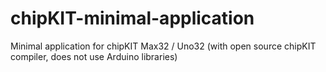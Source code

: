 chipKIT-minimal-application
===========================

Minimal application for chipKIT Max32 / Uno32 (with open source chipKIT compiler, does not use Arduino libraries)